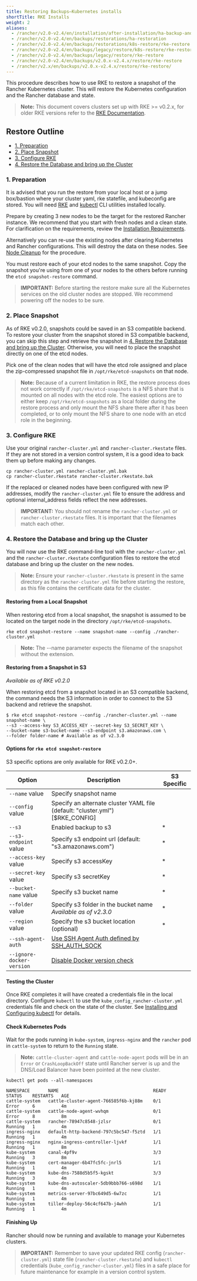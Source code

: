 ```yaml
---
title: Restoring Backups—Kubernetes installs
shortTitle: RKE Installs
weight: 2
aliases:
  - /rancher/v2.0-v2.4/en/installation/after-installation/ha-backup-and-restoration/
  - /rancher/v2.0-v2.4/en/backups/restorations/ha-restoration
  - /rancher/v2.0-v2.4/en/backups/restorations/k8s-restore/rke-restore
  - /rancher/v2.0-v2.4/en/backups/legacy/restore/k8s-restore/rke-restore/
  - /rancher/v2.0-v2.4/en/backups/legacy/restore/rke-restore
  - /rancher/v2.0-v2.4/en/backups/v2.0.x-v2.4.x/restore/rke-restore
  - /rancher/v2.x/en/backups/v2.0.x-v2.4.x/restore/rke-restore/
---
```


This procedure describes how to use RKE to restore a snapshot of the Rancher Kubernetes cluster. 
This will restore the Kubernetes configuration and the Rancher database and state.

> **Note:** This document covers clusters set up with RKE >= v0.2.x, for older RKE versions refer to the [RKE Documentation]({{<baseurl>}}/rke/latest/en/etcd-snapshots/restoring-from-backup).

## Restore Outline

<!-- TOC -->

- [1. Preparation](#1-preparation)
- [2. Place Snapshot](#2-place-snapshot)
- [3. Configure RKE](#3-configure-rke)
- [4. Restore the Database and bring up the Cluster](#4-restore-the-database-and-bring-up-the-cluster)

<!-- /TOC -->

### 1. Preparation

It is advised that you run the restore from your local host or a jump box/bastion where your cluster yaml, rke statefile, and kubeconfig are stored.  You will need [RKE]({{<baseurl>}}/rke/latest/en/installation/) and [kubectl]({{<baseurl>}}/rancher/v2.0-v2.4/en/faq/kubectl/) CLI utilities installed locally.

Prepare by creating 3 new nodes to be the target for the restored Rancher instance.  We recommend that you start with fresh nodes and a clean state. For clarification on the requirements, review the [Installation Requirements](https://rancher.com/docs/rancher/v2.0-v2.4/en/installation/requirements/).  

Alternatively you can re-use the existing nodes after clearing Kubernetes and Rancher configurations. This will destroy the data on these nodes. See [Node Cleanup]({{<baseurl>}}/rancher/v2.0-v2.4/en/faq/cleaning-cluster-nodes/) for the procedure.

You must restore each of your etcd nodes to the same snapshot. Copy the snapshot you're using from one of your nodes to the others before running the `etcd snapshot-restore` command.

> **IMPORTANT:** Before starting the restore make sure all the Kubernetes services on the old cluster nodes are stopped. We recommend powering off the nodes to be sure.

### 2. Place Snapshot

As of RKE v0.2.0, snapshots could be saved in an S3 compatible backend. To restore your cluster from the snapshot stored in S3 compatible backend, you can skip this step and retrieve the snapshot in [4. Restore the Database and bring up the Cluster](#4-restore-the-database-and-bring-up-the-cluster). Otherwise, you will need to place the snapshot directly on one of the etcd nodes.

Pick one of the clean nodes that will have the etcd role assigned and place the zip-compressed snapshot file in `/opt/rke/etcd-snapshots` on that node.

> **Note:** Because of a current limitation in RKE, the restore process does not work correctly if `/opt/rke/etcd-snapshots` is a NFS share that is mounted on all nodes with the etcd role. The easiest options are to either keep `/opt/rke/etcd-snapshots` as a local folder during the restore process and only mount the NFS share there after it has been completed, or to only mount the NFS share to one node with an etcd role in the beginning.

### 3. Configure RKE

Use your original `rancher-cluster.yml` and `rancher-cluster.rkestate` files. If they are not stored in a version control system, it is a good idea to back them up before making any changes.

```
cp rancher-cluster.yml rancher-cluster.yml.bak
cp rancher-cluster.rkestate rancher-cluster.rkestate.bak
```

If the replaced or cleaned nodes have been configured with new IP addresses, modify the `rancher-cluster.yml` file to ensure the address and optional internal_address fields reflect the new addresses.

> **IMPORTANT:** You should not rename the `rancher-cluster.yml` or `rancher-cluster.rkestate` files. It is important that the filenames match each other.

### 4. Restore the Database and bring up the Cluster

You will now use the RKE command-line tool with the `rancher-cluster.yml` and the `rancher-cluster.rkestate` configuration files to restore the etcd database and bring up the cluster on the new nodes.

> **Note:** Ensure your `rancher-cluster.rkestate` is present in the same directory as the `rancher-cluster.yml` file before starting the restore, as this file contains the certificate data for the cluster.

#### Restoring from a Local Snapshot

When restoring etcd from a local snapshot, the snapshot is assumed to be located on the target node in the directory `/opt/rke/etcd-snapshots`.

```
rke etcd snapshot-restore --name snapshot-name --config ./rancher-cluster.yml
```

> **Note:** The --name parameter expects the filename of the snapshot without the extension.

#### Restoring from a Snapshot in S3

_Available as of RKE v0.2.0_

When restoring etcd from a snapshot located in an S3 compatible backend, the command needs the S3 information in order to connect to the S3 backend and retrieve the snapshot.

```
$ rke etcd snapshot-restore --config ./rancher-cluster.yml --name snapshot-name \
--s3 --access-key S3_ACCESS_KEY --secret-key S3_SECRET_KEY \
--bucket-name s3-bucket-name --s3-endpoint s3.amazonaws.com \
--folder folder-name # Available as of v2.3.0
```

#### Options for `rke etcd snapshot-restore`

S3 specific options are only available for RKE v0.2.0+.

| Option | Description | S3 Specific |
| --- | --- | ---|
| `--name` value            |  Specify snapshot name | |
| `--config` value          |  Specify an alternate cluster YAML file (default: "cluster.yml") [$RKE_CONFIG] | |
| `--s3`                    |  Enabled backup to s3 |* |
| `--s3-endpoint` value     |  Specify s3 endpoint url (default: "s3.amazonaws.com") | * |
| `--access-key` value      |  Specify s3 accessKey | *|
| `--secret-key` value      |  Specify s3 secretKey | *|
| `--bucket-name` value     |  Specify s3 bucket name | *|
| `--folder` value |  Specify s3 folder in the bucket name _Available as of v2.3.0_ | *|
| `--region` value          |  Specify the s3 bucket location (optional) | *|
| `--ssh-agent-auth`      |   [Use SSH Agent Auth defined by SSH_AUTH_SOCK]({{<baseurl>}}/rke/latest/en/config-options/#ssh-agent) | |
| `--ignore-docker-version`  | [Disable Docker version check]({{<baseurl>}}/rke/latest/en/config-options/#supported-docker-versions) |

#### Testing the Cluster

Once RKE completes it will have created a credentials file in the local directory.  Configure `kubectl` to use the `kube_config_rancher-cluster.yml` credentials file and check on the state of the cluster. See [Installing and Configuring kubectl]({{<baseurl>}}/rancher/v2.0-v2.4/en/faq/kubectl/#configuration) for details.

#### Check Kubernetes Pods

Wait for the pods running in `kube-system`, `ingress-nginx` and the `rancher` pod in `cattle-system` to return to the `Running` state.

> **Note:** `cattle-cluster-agent` and `cattle-node-agent` pods will be in an `Error` or `CrashLoopBackOff` state until Rancher server is up and the DNS/Load Balancer have been pointed at the new cluster.

```
kubectl get pods --all-namespaces

NAMESPACE       NAME                                    READY     STATUS    RESTARTS   AGE
cattle-system   cattle-cluster-agent-766585f6b-kj88m    0/1       Error     6          4m
cattle-system   cattle-node-agent-wvhqm                 0/1       Error     8          8m
cattle-system   rancher-78947c8548-jzlsr                0/1       Running   1          4m
ingress-nginx   default-http-backend-797c5bc547-f5ztd   1/1       Running   1          4m
ingress-nginx   nginx-ingress-controller-ljvkf          1/1       Running   1          8m
kube-system     canal-4pf9v                             3/3       Running   3          8m
kube-system     cert-manager-6b47fc5fc-jnrl5            1/1       Running   1          4m
kube-system     kube-dns-7588d5b5f5-kgskt               3/3       Running   3          4m
kube-system     kube-dns-autoscaler-5db9bbb766-s698d    1/1       Running   1          4m
kube-system     metrics-server-97bc649d5-6w7zc          1/1       Running   1          4m
kube-system     tiller-deploy-56c4cf647b-j4whh          1/1       Running   1          4m
```

#### Finishing Up

Rancher should now be running and available to manage your Kubernetes clusters. 
> **IMPORTANT:** Remember to save your updated RKE config (`rancher-cluster.yml`) state file (`rancher-cluster.rkestate`) and `kubectl` credentials (`kube_config_rancher-cluster.yml`) files in a safe place for future maintenance for example in a version control system.

